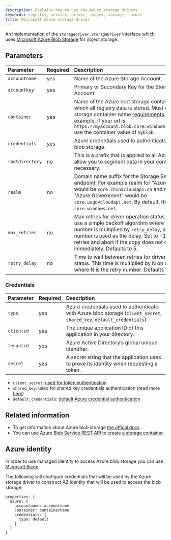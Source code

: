 ```yaml
---
description: Explains how to use the Azure storage drivers
keywords: registry, service, driver, images, storage,  azure
title: Microsoft Azure storage driver
---
```


An implementation of the `storagedriver.StorageDriver` interface which uses [Microsoft Azure Blob Storage](https://azure.microsoft.com/en-us/services/storage/) for object storage.

## Parameters

| Parameter                          | Required | Description                                                                                                                                                                                                                                                         |
|:-----------------------------------|:---------|:--------------------------------------------------------------------------------------------------------------------------------------------------------------------------------------------------------------------------------------------------------------------|
| `accountname`                      | yes      | Name of the Azure Storage Account.                                                                                                                                                                                                                                  |
| `accountkey`                       | yes      | Primary or Secondary Key for the Storage Account.                                                                                                                                                                                                                   |
| `container`                        | yes      | Name of the Azure root storage container in which all registry data is stored. Must comply the storage container name [requirements](https://docs.microsoft.com/rest/api/storageservices/fileservices/naming-and-referencing-containers--blobs--and-metadata). For example, if your url is `https://myaccount.blob.core.windows.net/myblob` use the container value of `myblob`.|
| `credentials`                      | yes      | Azure credentials used to authenticate with Azure blob storage. |
| `rootdirectory`                    | no       | This is a prefix that is applied to all Azure keys to allow you to segment data in your container if necessary. |
| `realm`                            | no       | Domain name suffix for the Storage Service API endpoint. For example realm for "Azure in China" would be `core.chinacloudapi.cn` and realm for "Azure Government" would be `core.usgovcloudapi.net`. By default, this is `core.windows.net`.                        |
| `max_retries`                      | no       | Max retries for driver operation status. Retries use a simple backoff algorithm where each retry number is multiplied by `retry_delay`, and this number is used as the delay. Set to -1 to disable retries and abort if the copy does not complete immediately. Defaults to 5.                |
| `retry_delay`                      | no       | Time to wait between retries for driver operation status. This time is multiplied by N on each retry, where N is the retry number. Defaults to 100ms |


### Credentials

| Parameter                          | Required | Description                                                                                                                                                                                                                                                         |
|:-----------------------------------|:---------|:--------------------------------------------------------------------------------------------------------------------------------------------------------------------------------------------------------------------------------------------------------------------|
| `type`                      | yes      | Azure credentials used to authenticate with Azure blob storage (`client_secret`, `shared_key`, `default_credentials`). |
| `clientid`                  | yes       | The unique application ID of this application in your directory. |
| `tenantid`                  | yes       | Azure Active Directory’s global unique identifier. |
| `secret`                    | yes       | A secret string that the application uses to prove its identity when requesting a token. |

* `client_secret`: [used for token euthentication](https://learn.microsoft.com/en-us/azure/developer/go/sdk/authentication/authentication-overview#advantages-of-token-based-authentication)
* `shared_key`: used for shared key credentials authentication (read more [here](https://learn.microsoft.com/en-us/rest/api/storageservices/authorize-with-shared-key))
* `default_credentials`: [default Azure credential authentication](https://learn.microsoft.com/en-us/azure/developer/go/sdk/authentication/authentication-overview#defaultazurecredential)

## Related information

* To get information about Azure blob storage [the offical docs](https://azure.microsoft.com/en-us/services/storage/).
* You can use Azure [Blob Service REST API](https://docs.microsoft.com/en-us/rest/api/storageservices/Blob-Service-REST-API) to [create a storage container](https://docs.microsoft.com/en-us/rest/api/storageservices/Create-Container).

## Azure identity

In order to use managed identity to access Azure blob storage you can use [Microsoft Bicep](https://learn.microsoft.com/en-us/azure/templates/microsoft.app/managedenvironments/storages?pivots=deployment-language-bicep).

The following will configure credentials that will be used by the Azure storage driver to construct AZ Identity that will be used to access the blob storage:
```
properties: {
  azure: {
    accountname: accountname
    container: containername
    credentials: {
      type: default
    }
  }
}
```
